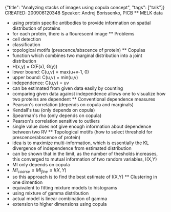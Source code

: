 {"title": "Analyzing stacks of images using copula concept", "tags": ["talk"]}
CREATED: 200906120348
Speaker: Andrej Borissenko, PICB
** MELK data
 * using protein specific antibodies to provide information on spatial distribution of proteins
 * for each protein, there is a flourescent image
** Problems
 * cell detection
 * classification
 * topological motifs (prescence/abscence of protein)
** Copulas
 * function which combines two marginal distribution into a joint distribution
 * H(x,y) = C(F(x), G(y))
 * lower bound: C(u,v) = max(u+v-1, 0)
 * upper bound: C(u,v) = min(u,v)
 * independence: C(u,v) = uv
 * can be estimated from given data easily by counting
 * comparing given data against independence allows one to visualize how two proteins are dependent
** Conventional dependence measures
 * Pearson's correlation (depends on copula and marginals)
 * Kendall's tau (only depends on copula)
 * Spearman's rho (only depends on copula)
 * Pearson's correlation sensitive to outliers
 * single value does not give enough information about dependence between two RV
** Topological motifs (how to select threshold for prescence/abscence of protein)
 * idea is to maximize multi-information, which is essentially the KL divergence of independence from estimated distribution
 * can be shown that in the limit, as the number of thesholds increases, this converged to mutual information of two random variables, I(X,Y)
 * MI only depends on copula
 * $MI_{coarse} \le MI_{fine} \le I(X,Y)$
 * so this approach is to find the best estimate of I(X,Y)
** Clustering in one dimention
 * equivalent to fitting mixture models to histograms
 * using mixture of gamma distribution
 * actual model is linear combination of gamma
 * extension to higher dimensions using copula

